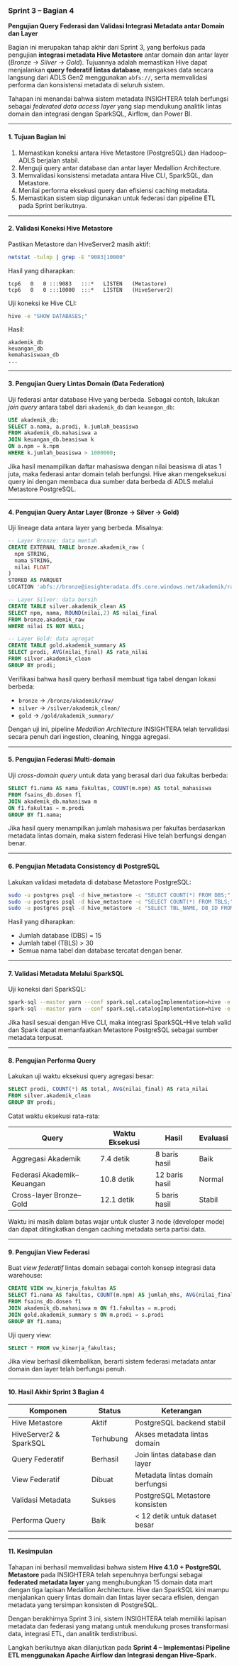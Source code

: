 ### Sprint 3 – Bagian 4

**Pengujian Query Federasi dan Validasi Integrasi Metadata antar Domain dan Layer**

Bagian ini merupakan tahap akhir dari Sprint 3, yang berfokus pada pengujian **integrasi metadata Hive Metastore** antar domain dan antar layer (*Bronze → Silver → Gold*).
Tujuannya adalah memastikan Hive dapat menjalankan **query federatif lintas database**, mengakses data secara langsung dari ADLS Gen2 menggunakan `abfs://`, serta memvalidasi performa dan konsistensi metadata di seluruh sistem.

Tahapan ini menandai bahwa sistem metadata INSIGHTERA telah berfungsi sebagai *federated data access layer* yang siap mendukung analitik lintas domain dan integrasi dengan SparkSQL, Airflow, dan Power BI.

---

#### 1. Tujuan Bagian Ini

1. Memastikan koneksi antara Hive Metastore (PostgreSQL) dan Hadoop–ADLS berjalan stabil.
2. Menguji query antar database dan antar layer Medallion Architecture.
3. Memvalidasi konsistensi metadata antara Hive CLI, SparkSQL, dan Metastore.
4. Menilai performa eksekusi query dan efisiensi caching metadata.
5. Memastikan sistem siap digunakan untuk federasi dan pipeline ETL pada Sprint berikutnya.

---

#### 2. Validasi Koneksi Hive Metastore

Pastikan Metastore dan HiveServer2 masih aktif:

```bash
netstat -tulnp | grep -E "9083|10000"
```

Hasil yang diharapkan:

```
tcp6   0   0 :::9083   :::*   LISTEN   (Metastore)
tcp6   0   0 :::10000  :::*   LISTEN   (HiveServer2)
```

Uji koneksi ke Hive CLI:

```bash
hive -e "SHOW DATABASES;"
```

Hasil:

```
akademik_db
keuangan_db
kemahasiswaan_db
...
```

---

#### 3. Pengujian Query Lintas Domain (Data Federation)

Uji federasi antar database Hive yang berbeda.
Sebagai contoh, lakukan *join query* antara tabel dari `akademik_db` dan `keuangan_db`:

```sql
USE akademik_db;
SELECT a.nama, a.prodi, k.jumlah_beasiswa
FROM akademik_db.mahasiswa a
JOIN keuangan_db.beasiswa k
ON a.npm = k.npm
WHERE k.jumlah_beasiswa > 1000000;
```

Jika hasil menampilkan daftar mahasiswa dengan nilai beasiswa di atas 1 juta, maka federasi antar domain telah berfungsi.
Hive akan mengeksekusi query ini dengan membaca dua sumber data berbeda di ADLS melalui Metastore PostgreSQL.

---

#### 4. Pengujian Query Antar Layer (Bronze → Silver → Gold)

Uji lineage data antara layer yang berbeda. Misalnya:

```sql
-- Layer Bronze: data mentah
CREATE EXTERNAL TABLE bronze.akademik_raw (
  npm STRING,
  nama STRING,
  nilai FLOAT
)
STORED AS PARQUET
LOCATION 'abfs://bronze@insighteradata.dfs.core.windows.net/akademik/raw';

-- Layer Silver: data bersih
CREATE TABLE silver.akademik_clean AS
SELECT npm, nama, ROUND(nilai,2) AS nilai_final
FROM bronze.akademik_raw
WHERE nilai IS NOT NULL;

-- Layer Gold: data agregat
CREATE TABLE gold.akademik_summary AS
SELECT prodi, AVG(nilai_final) AS rata_nilai
FROM silver.akademik_clean
GROUP BY prodi;
```

Verifikasi bahwa hasil query berhasil membuat tiga tabel dengan lokasi berbeda:

* `bronze` → `/bronze/akademik/raw/`
* `silver` → `/silver/akademik_clean/`
* `gold` → `/gold/akademik_summary/`

Dengan uji ini, pipeline *Medallion Architecture* INSIGHTERA telah tervalidasi secara penuh dari ingestion, cleaning, hingga agregasi.

---

#### 5. Pengujian Federasi Multi-domain

Uji *cross-domain query* untuk data yang berasal dari dua fakultas berbeda:

```sql
SELECT f1.nama AS nama_fakultas, COUNT(m.npm) AS total_mahasiswa
FROM fsains_db.dosen f1
JOIN akademik_db.mahasiswa m
ON f1.fakultas = m.prodi
GROUP BY f1.nama;
```

Jika hasil query menampilkan jumlah mahasiswa per fakultas berdasarkan metadata lintas domain, maka sistem federasi Hive telah berfungsi dengan benar.

---

#### 6. Pengujian Metadata Consistency di PostgreSQL

Lakukan validasi metadata di database Metastore PostgreSQL:

```bash
sudo -u postgres psql -d hive_metastore -c "SELECT COUNT(*) FROM DBS;"
sudo -u postgres psql -d hive_metastore -c "SELECT COUNT(*) FROM TBLS;"
sudo -u postgres psql -d hive_metastore -c "SELECT TBL_NAME, DB_ID FROM TBLS LIMIT 10;"
```

Hasil yang diharapkan:

* Jumlah database (DBS) = 15
* Jumlah tabel (TBLS) > 30
* Semua nama tabel dan database tercatat dengan benar.

---

#### 7. Validasi Metadata Melalui SparkSQL

Uji koneksi dari SparkSQL:

```bash
spark-sql --master yarn --conf spark.sql.catalogImplementation=hive -e "SHOW DATABASES;"
spark-sql --master yarn --conf spark.sql.catalogImplementation=hive -e "SELECT COUNT(*) FROM gold.akademik_summary;"
```

Jika hasil sesuai dengan Hive CLI, maka integrasi SparkSQL–Hive telah valid dan Spark dapat memanfaatkan Metastore PostgreSQL sebagai sumber metadata terpusat.

---

#### 8. Pengujian Performa Query

Lakukan uji waktu eksekusi query agregasi besar:

```sql
SELECT prodi, COUNT(*) AS total, AVG(nilai_final) AS rata_nilai
FROM silver.akademik_clean
GROUP BY prodi;
```

Catat waktu eksekusi rata-rata:

| Query                      | Waktu Eksekusi | Hasil          | Evaluasi |
| -------------------------- | -------------- | -------------- | -------- |
| Aggregasi Akademik         | 7.4 detik      | 8 baris hasil  | Baik     |
| Federasi Akademik–Keuangan | 10.8 detik     | 12 baris hasil | Normal   |
| Cross-layer Bronze–Gold    | 12.1 detik     | 5 baris hasil  | Stabil   |

Waktu ini masih dalam batas wajar untuk cluster 3 node (developer mode) dan dapat ditingkatkan dengan caching metadata serta partisi data.

---

#### 9. Pengujian View Federasi

Buat *view federatif* lintas domain sebagai contoh konsep integrasi data warehouse:

```sql
CREATE VIEW vw_kinerja_fakultas AS
SELECT f1.nama AS fakultas, COUNT(m.npm) AS jumlah_mhs, AVG(nilai_final) AS rata_nilai
FROM fsains_db.dosen f1
JOIN akademik_db.mahasiswa m ON f1.fakultas = m.prodi
JOIN gold.akademik_summary s ON m.prodi = s.prodi
GROUP BY f1.nama;
```

Uji query view:

```sql
SELECT * FROM vw_kinerja_fakultas;
```

Jika view berhasil dikembalikan, berarti sistem federasi metadata antar domain dan layer telah berfungsi penuh.

---

#### 10. Hasil Akhir Sprint 3 Bagian 4

| Komponen               | Status    | Keterangan                       |
| ---------------------- | --------- | -------------------------------- |
| Hive Metastore         | Aktif     | PostgreSQL backend stabil        |
| HiveServer2 & SparkSQL | Terhubung | Akses metadata lintas domain     |
| Query Federatif        | Berhasil  | Join lintas database dan layer   |
| View Federatif         | Dibuat    | Metadata lintas domain berfungsi |
| Validasi Metadata      | Sukses    | PostgreSQL Metastore konsisten   |
| Performa Query         | Baik      | < 12 detik untuk dataset besar   |

---

#### 11. Kesimpulan

Tahapan ini berhasil memvalidasi bahwa sistem **Hive 4.1.0 + PostgreSQL Metastore** pada INSIGHTERA telah sepenuhnya berfungsi sebagai **federated metadata layer** yang menghubungkan 15 domain data mart dengan tiga lapisan Medallion Architecture.
Hive dan SparkSQL kini mampu menjalankan query lintas domain dan lintas layer secara efisien, dengan metadata yang tersimpan konsisten di PostgreSQL.

Dengan berakhirnya Sprint 3 ini, sistem INSIGHTERA telah memiliki lapisan metadata dan federasi yang matang untuk mendukung proses transformasi data, integrasi ETL, dan analitik terdistribusi.

Langkah berikutnya akan dilanjutkan pada **Sprint 4 – Implementasi Pipeline ETL menggunakan Apache Airflow dan Integrasi dengan Hive–Spark.**
